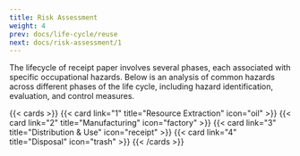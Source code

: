 ```yaml
---
title: Risk Assessment
weight: 4
prev: docs/life-cycle/reuse
next: docs/risk-assessment/1
---
```


The lifecycle of receipt paper involves several phases, each associated with specific occupational hazards. Below is an analysis of common hazards across different phases of the life cycle, including hazard identification, evaluation, and control measures.

{{< cards >}}
  {{< card link="1" title="Resource Extraction" icon="oil" >}}
  {{< card link="2" title="Manufacturing" icon="factory" >}}
  {{< card link="3" title="Distribution & Use" icon="receipt" >}}
  {{< card link="4" title="Disposal" icon="trash" >}}
{{< /cards >}}
